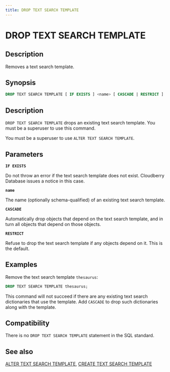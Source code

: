 ```yaml
---
title: DROP TEXT SEARCH TEMPLATE
---
```


# DROP TEXT SEARCH TEMPLATE

## Description

Removes a text search template.

## Synopsis

```sql
DROP TEXT SEARCH TEMPLATE [ IF EXISTS ] <name> [ CASCADE | RESTRICT ]
```

## Description

`DROP TEXT SEARCH TEMPLATE` drops an existing text search template. You must be a superuser to use this command.

You must be a superuser to use `ALTER TEXT SEARCH TEMPLATE`.

## Parameters

**`IF EXISTS`**

Do not throw an error if the text search template does not exist. Cloudberry Database issues a notice in this case.

**`name`**

The name (optionally schema-qualified) of an existing text search template.

**`CASCADE`**

Automatically drop objects that depend on the text search template, and in turn all objects that depend on those objects.

**`RESTRICT`**

Refuse to drop the text search template if any objects depend on it. This is the default.

## Examples

Remove the text search template `thesaurus`:

```sql
DROP TEXT SEARCH TEMPLATE thesaurus;
```

This command will not succeed if there are any existing text search dictionaries that use the template. Add `CASCADE` to drop such dictionaries along with the template. 

## Compatibility

There is no `DROP TEXT SEARCH TEMPLATE` statement in the SQL standard.

## See also

[ALTER TEXT SEARCH TEMPLATE](/docs/sql-stmts/sql-stmt-alter-text-search-template.md), [CREATE TEXT SEARCH TEMPLATE](/docs/sql-stmts/sql-stmt-create-text-search-template.md)
